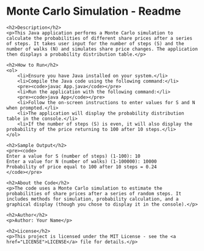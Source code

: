 <html>
<head>
    <title>Monte Carlo Simulation Readme</title>
</head>
<body>
    <h1>Monte Carlo Simulation - Readme</h1>
    
    <h2>Description</h2>
    <p>This Java application performs a Monte Carlo simulation to calculate the probabilities of different share prices after a series of steps. It takes user input for the number of steps (S) and the number of walks (N) and simulates share price changes. The application then displays a probability distribution table.</p>
    
    <h2>How to Run</h2>
    <ol>
        <li>Ensure you have Java installed on your system.</li>
        <li>Compile the Java code using the following command:</li>
        <pre><code>javac App.java</code></pre>
        <li>Run the application with the following command:</li>
        <pre><code>java App</code></pre>
        <li>Follow the on-screen instructions to enter values for S and N when prompted.</li>
        <li>The application will display the probability distribution table in the console.</li>
        <li>If the number of steps (S) is even, it will also display the probability of the price returning to 100 after 10 steps.</li>
    </ol>

    <h2>Sample Output</h2>
    <pre><code>
    Enter a value for S (number of steps) (1-100): 10
    Enter a value for N (number of walks) (1-100000): 10000
    Probability of price equal to 100 after 10 steps = 0.24
    </code></pre>

    <h2>About the Code</h2>
    <p>The code uses a Monte Carlo simulation to estimate the probabilities of share prices after a series of random steps. It includes methods for simulation, probability calculation, and a graphical display (though you chose to display it in the console).</p>
    
    <h2>Author</h2>
    <p>Author: Your Name</p>
    
    <h2>License</h2>
    <p>This project is licensed under the MIT License - see the <a href="LICENSE">LICENSE</a> file for details.</p>
</body>
</html>

